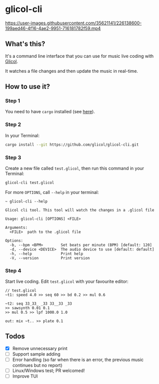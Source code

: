 # glicol-cli

https://user-images.githubusercontent.com/35621141/226138600-199aed46-4f16-4ae2-9951-716181782f59.mp4

## What's this?

It's a command line interface that you can use for music live coding with [Glicol](https://glicol.org).

It watches a file changes and then update the music in real-time.

## How to use it?

### Step 1

You need to have `cargo` installed (see [here](https://doc.rust-lang.org/cargo/getting-started/installation.html)).

### Step 2

In your Terminal:

```sh
cargo install --git https://github.com/glicol/glicol-cli.git
```

### Step 3

Create a new file called `test.glicol`, then run this command in your Terminal:

```sh
glicol-cli test.glicol
```

For more `OPTIONS`, call `--help` in your terminal:

```
~ glicol-cli --help                                    

Glicol cli tool. This tool will watch the changes in a .glicol file

Usage: glicol-cli [OPTIONS] <FILE>

Arguments:
  <FILE>  path to the .glicol file

Options:
  -b, --bpm <BPM>        Set beats per minute (BPM) [default: 120]
  -d, --device <DEVICE>  The audio device to use [default: default]
  -h, --help             Print help
  -V, --version          Print version
```

### Step 4

Start live coding. Edit `test.glicol` with your favourite editor:

```
// test.glicol
~t1: speed 4.0 >> seq 60 >> bd 0.2 >> mul 0.6
    
~t2: seq 33_33_ _33 33__33 _33
>> sawsynth 0.01 0.1
>> mul 0.5 >> lpf 1000.0 1.0

out: mix ~t.. >> plate 0.1
```

## Todos

- [x] Remove unnecessary print
- [ ] Support sample adding
- [ ] Error handling (so far when there is an error, the previous music continues but no report)
- [ ] Linux/Windows test; PR welcomed!
- [ ] Improve TUI
